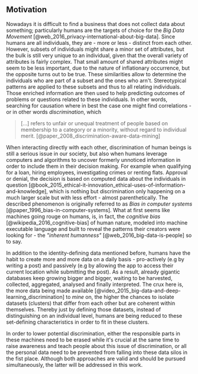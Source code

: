 ## Motivation



Nowadays it is difficult to find a business that does not collect data about something; 
particularly humans are the targets of choice for the *Big Data Movement* 
[@web_2016_privacy-international-about-big-data]. Since humans are all individuals, they are - more 
or less - distinct from each other. However, subsets of individuals might share a minor set of 
attributes, but the bulk is still very unique to an individual, given that the overall variety of 
attributes is fairly complex. That small amount of shared attributes might seem to be less 
important, due to the nature of inflationary occurrence, but the opposite turns out to be true. 
These similarities allow to determine the individuals who are part of a subset and the ones who 
arn't. Stereotypical patterns are applied to these subsets and thus to all relating individuals. 
Those enriched information are then used to help predicting outcomes of problems or questions 
related to these individuals. In other words, searching for causation where in best the case one 
might find correlations - or in other words *discrimination*, which

>   [...] refers to unfair or unequal treatment of people based on membership to a category or a
>   minority, without regard to individual merit. [@paper_2008_discrimination-aware-data-mining]

When interacting directly with each other, discrimination of human beings is still a serious issue 
in our society, but also when humans leverage computers and algorithms to uncover formerly 
unnoticed information in order to include them in their decision making. For example when 
qualifying for a loan, hiring employees, investigating crimes or renting flats. Approval or denial, 
the decision is based on computed data about the individuals in question
[@book_2015_ethical-it-innovation_ethical-uses-of-information-and-knowledge], which is nothing but 
discrimination only happening on a much larger scale but  with less effort - almost parenthetically. 
The described phenomenon is originally referred to as *Bias in computer systems*
[@paper_1996_bias-in-computer-systems]. What at first seems like machines going rouge on 
humans, is, in fact, the *cognitive bias* [@wikipedia_2016_cognitive-bias] of human nature, modeled 
into machine executable language and built to reveal the patterns their creators were looking for - 
the *"inherent humanness"* [@web_2016_big-data-is-people] so to say.

In addition to the identity-defining data mentioned before, humans have the habit to create more and 
more data on a daily basis - pro-actively (e.g by writing a post) and passively (e.g by allowing 
the app to access their current location while submitting the post). As a result, already gigantic 
databases keep growing bigger and bigger, waiting to be harvested, collected, aggregated, analysed 
and finally interpreted. The crux here is, the more data being made available 
[@video_2015_big-data-and-deep-learning_discrimination] to *mine* on, the higher the chances to 
isolate datasets (clusters) that differ from each other but are coherent within themselves. Thereby 
just by defining those datasets, instead of distinguishing on an individual level, humans are being 
reduced to these set-defining characteristics in order to fit in these clusters.

In order to lower potential discrimination, either the responsible parts in these machines need to
be erased while it's crucial at the same time to raise awareness and teach people about this issue 
of discrimination, or all the personal data need to be prevented from falling into these data silos 
in the fist place. Although both approaches are valid and should be pursued simultaneously, the 
latter will be addressed in this work.
